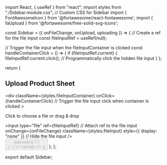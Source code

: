 import React, { useRef } from "react";
import styles from "./Sidebar.module.css"; // Custom CSS for Sidebar
import { FontAwesomeIcon } from '@fortawesome/react-fontawesome';
import { faUpload } from '@fortawesome/free-solid-svg-icons';

const Sidebar = ({ onFileChange, onUpload, uploading }) => {
  // Create a ref for the file input
  const fileInputRef = useRef(null);

  // Trigger the file input when the fileInputContainer is clicked
  const handleContainerClick = () => {
    if (fileInputRef.current) {
      fileInputRef.current.click(); // Programmatically click the hidden file input
    }
  };

  return (
    <div className={styles.sidebar}>
      <h2 className={styles.heading}>Upload Product Sheet</h2>
      <div
        className={styles.fileInputContainer}
        onClick={handleContainerClick} // Trigger the file input click when container is clicked
      >
        <p className={styles.dropzoneText}>Click to choose a file or drag & drop</p>
        <input
          type="file"
          ref={fileInputRef} // Attach ref to the file input
          onChange={onFileChange}
          className={styles.fileInput}
          style={{ display: "none" }} // Hide the file input
        />
      </div>
      <button
        className={styles.uploadButton}
        onClick={onUpload}
        disabled={uploading}
      >
        {uploading ? (
          <div className={styles.loader}></div>
        ) : (
          <>
            <FontAwesomeIcon className={styles.icon} icon={faUpload} />
            Upload
          </>
        )}
      </button>
    </div>
  );
};

export default Sidebar;
